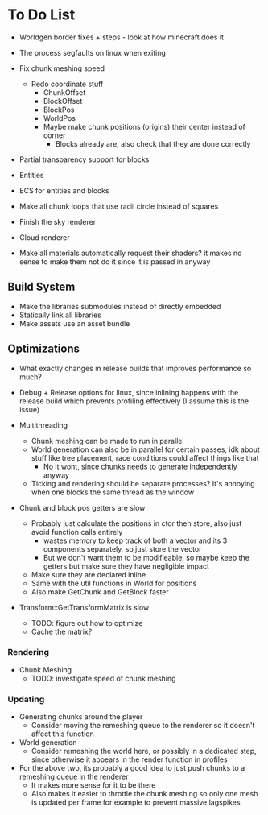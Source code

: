 # To Do List

- Worldgen border fixes + steps - look at how minecraft does it
- The process segfaults on linux when exiting
- Fix chunk meshing speed
    - Redo coordinate stuff
        - ChunkOffset
        - BlockOffset
        - BlockPos
        - WorldPos
        - Maybe make chunk positions (origins) their center instead of corner
            - Blocks already are, also check that they are done correctly

- Partial transparency support for blocks
- Entities
- ECS for entities and blocks
- Make all chunk loops that use radii circle instead of squares
- Finish the sky renderer
- Cloud renderer
- Make all materials automatically request their shaders? it makes no sense to make them not do it since it is passed in anyway

## Build System

- Make the libraries submodules instead of directly embedded
- Statically link all libraries
- Make assets use an asset bundle

## Optimizations

- What exactly changes in release builds that improves performance so much?
- Debug + Release options for linux, since inlining happens with the release build which prevents profiling effectively (I assume this is the issue)

- Multithreading
    - Chunk meshing can be made to run in parallel
    - World generation can also be in parallel for certain passes, idk about stuff like tree placement, race conditions could affect things like that
        - No it wont, since chunks needs to generate independently anyway
    - Ticking and rendering should be separate processes? It's annoying when one blocks the same thread as the window
- Chunk and block pos getters are slow
    - Probably just calculate the positions in ctor then store, also just avoid function calls entirely
        - wastes memory to keep track of both a vector and its 3 components separately, so just store the vector
        - But we don't want them to be modifieable, so maybe keep the getters but make sure they have negligible impact
    - Make sure they are declared inline
    - Same with the util functions in World for positions
    - Also make GetChunk and GetBlock faster
- Transform::GetTransformMatrix is slow
    - TODO: figure out how to optimize
    - Cache the matrix?

### Rendering

- Chunk Meshing
    - TODO: investigate speed of chunk meshing

### Updating

- Generating chunks around the player
    - Consider moving the remeshing queue to the renderer so it doesn't affect this function
- World generation
    - Consider remeshing the world here, or possibly in a dedicated step, since otherwise it appears in the render function in profiles
- For the above two, its probably a good idea to just push chunks to a remeshing queue in the renderer
    - It makes more sense for it to be there
    - Also makes it easier to throttle the chunk meshing so only one mesh is updated per frame for example to prevent massive lagspikes
